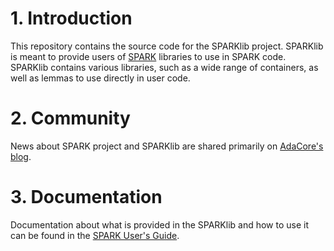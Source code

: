 # 1. Introduction

This repository contains the source code for the SPARKlib project. SPARKlib
is meant to provide users of [SPARK](https://github.com/AdaCore/spark2014)
libraries to use in SPARK code. SPARKlib contains various libraries, such as
a wide range of containers, as well as lemmas to use directly in user code.

# 2. Community

News about SPARK project and SPARKlib are shared primarily on [AdaCore's
blog](https://blog.adacore.com/).

# 3. Documentation

Documentation about what is provided in the SPARKlib and how to use it can be
found in the [SPARK User's Guide](https://docs.adacore.com/spark2014-docs/html/ug/en/source/spark_libraries.html#spark-library).
